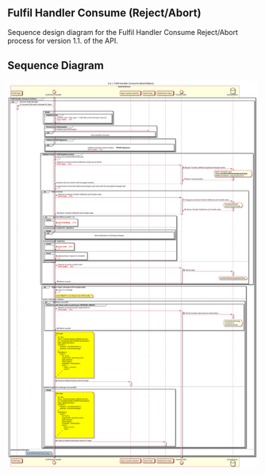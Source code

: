 ## Fulfil Handler Consume (Reject/Abort)

Sequence design diagram for the Fulfil Handler Consume Reject/Abort process for version 1.1. of the API.

## Sequence Diagram

![seq-reject-2.2.1-v1.1.svg](../assets/diagrams/sequence/seq-reject-2.2.1-v1.1.svg)